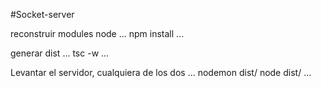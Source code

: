 #Socket-server

reconstruir modules node
...
npm install
...


generar dist
...
tsc -w
...

Levantar el servidor, cualquiera de los dos
...
nodemon dist/
node dist/
...